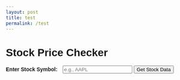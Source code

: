 ```yaml
---
layout: post
title: test
permalink: /test
---
```


<!DOCTYPE html>
<html lang="en">
<head>
    <meta charset="UTF-8">
    <meta name="viewport" content="width=device-width, initial-scale=1.0">
    <title>Stock Price Checker</title>
    <style>
        body {
            font-family: Arial, sans-serif;
            margin: 20px;
        }
        label {
            font-weight: bold;
            margin-right: 10px;
        }
        input {
            margin-bottom: 10px;
        }
        #result {
            margin-top: 20px;
        }
    </style>
</head>
<body>
    <h1>Stock Price Checker</h1>
    <label for="stockSymbol">Enter Stock Symbol:</label>
    <input type="text" id="stockSymbol" placeholder="e.g., AAPL">
    <button onclick="getStockData()">Get Stock Data</button>
    <div id="result"></div>
    <script>
        function getStockData() {
            const apiKey = 'sdnf2030fio29r2002f0f032fwecj'; // Replace with your actual API key
            const stockSymbol = document.getElementById('stockSymbol').value.toUpperCase();
            const resultDiv = document.getElementById('result');
            if (stockSymbol === '') {
                resultDiv.innerHTML = '<p>Please enter a stock symbol.</p>';
                return;
            }
            // Get current date and dates for 3M, 6M, and 1Y ago
            const currentDate = new Date();
            const threeMonthsAgo = new Date(currentDate);
            threeMonthsAgo.setMonth(currentDate.getMonth() - 3);
            const sixMonthsAgo = new Date(currentDate);
            sixMonthsAgo.setMonth(currentDate.getMonth() - 6);
            const oneYearAgo = new Date(currentDate);
            oneYearAgo.setFullYear(currentDate.getFullYear() - 1);
            // Format dates in YYYY-MM-DD
            const formatDate = date => date.toISOString().split('T')[0];
            const currentDateString = formatDate(currentDate);
            const threeMonthsAgoString = formatDate(threeMonthsAgo);
            const sixMonthsAgoString = formatDate(sixMonthsAgo);
            const oneYearAgoString = formatDate(oneYearAgo);
            // API endpoint
            const apiUrl = `https://www.alphavantage.co/query?function=TIME_SERIES_DAILY&symbol=${stockSymbol}&apikey=${apiKey}&outputsize=full`;
            // Fetch data from the API
            fetch(apiUrl)
                .then(response => response.json())
                .then(data => {
                    const timeSeries = data['Time Series (Daily)'];
                    const currentPrice = parseFloat(timeSeries[currentDateString]['4. close']);
                    const threeMonthsAgoPrice = parseFloat(timeSeries[threeMonthsAgoString]['4. close']);
                    const sixMonthsAgoPrice = parseFloat(timeSeries[sixMonthsAgoString]['4. close']);
                    const oneYearAgoPrice = parseFloat(timeSeries[oneYearAgoString]['4. close']);
                    // Display the results
                    resultDiv.innerHTML = `
                        <p>Current Price of ${stockSymbol}: $${currentPrice.toFixed(2)}</p>
                        <p>Price 3 Months Ago: $${threeMonthsAgoPrice.toFixed(2)}</p>
                        <p>Price 6 Months Ago: $${sixMonthsAgoPrice.toFixed(2)}</p>
                        <p>Price 1 Year Ago: $${oneYearAgoPrice.toFixed(2)}</p>
                    `;
                })
                .catch(error => {
                    resultDiv.innerHTML = '<p>Error fetching stock data. Please try again later.</p>';
                    console.error(error);
                });
        }
    </script>
</body>
</html>
